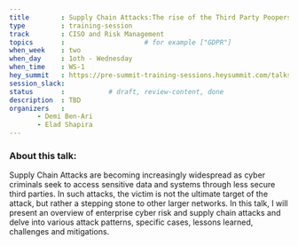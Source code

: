 ```yaml
---
title        : Supply Chain Attacks:The rise of the Third Party Poopers
type         : training-session
track        : CISO and Risk Management
topics       :                    # for example ["GDPR"]
when_week    : two
when_day     : 1oth - Wednesday
when_time    : WS-1
hey_summit   : https://pre-summit-training-sessions.heysummit.com/talks/supply-chain-attacks-the-rise-of-the-third-party-poopers/
session_slack:
status       :           # draft, review-content, done
description  : TBD
organizers   : 
       - Demi Ben-Ari 
       - Elad Shapira
---
```


### About this talk:

Supply Chain Attacks are becoming increasingly widespread as cyber criminals seek to access sensitive data and systems through less secure third parties. In such attacks, the victim is not the ultimate target of the attack, but rather a stepping stone to other larger networks. In this talk, I will present an overview of enterprise cyber risk and supply chain attacks and delve into various attack patterns, specific cases, lessons learned, challenges and mitigations.